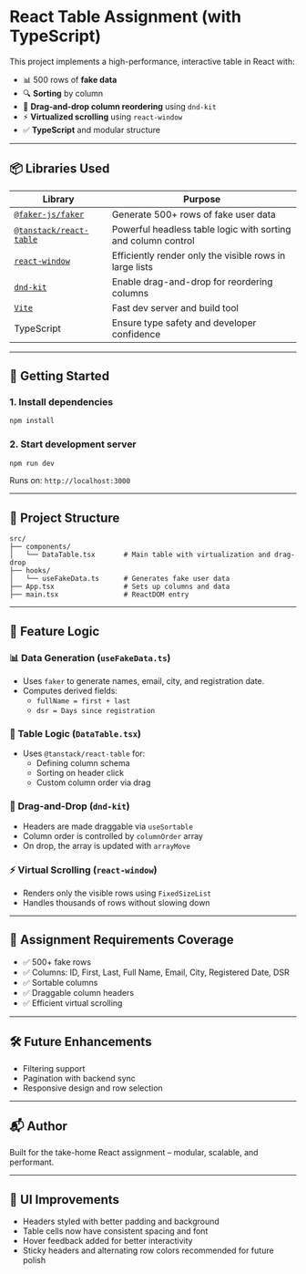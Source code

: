 # React Table Assignment (with TypeScript)

This project implements a high-performance, interactive table in React with:

- 📊 500 rows of **fake data**
- 🔍 **Sorting** by column
- 🧲 **Drag-and-drop column reordering** using `dnd-kit`
- ⚡ **Virtualized scrolling** using `react-window`
- ✅ **TypeScript** and modular structure

---

## 📦 Libraries Used

| Library | Purpose |
|--------|---------|
| [`@faker-js/faker`](https://github.com/faker-js/faker) | Generate 500+ rows of fake user data |
| [`@tanstack/react-table`](https://tanstack.com/table) | Powerful headless table logic with sorting and column control |
| [`react-window`](https://github.com/bvaughn/react-window) | Efficiently render only the visible rows in large lists |
| [`dnd-kit`](https://dndkit.com/) | Enable drag-and-drop for reordering columns |
| [`Vite`](https://vitejs.dev/) | Fast dev server and build tool |
| TypeScript | Ensure type safety and developer confidence |

---

## 🚀 Getting Started

### 1. Install dependencies

```bash
npm install
```

### 2. Start development server

```bash
npm run dev
```

Runs on: `http://localhost:3000`

---

## 🧠 Project Structure

```
src/
├── components/
│   └── DataTable.tsx       # Main table with virtualization and drag-drop
├── hooks/
│   └── useFakeData.ts      # Generates fake user data
├── App.tsx                 # Sets up columns and data
├── main.tsx                # ReactDOM entry
```

---

## 🧩 Feature Logic

### 📊 Data Generation (`useFakeData.ts`)
- Uses `faker` to generate names, email, city, and registration date.
- Computes derived fields:
  - `fullName = first + last`
  - `dsr = Days since registration`

### 🧱 Table Logic (`DataTable.tsx`)
- Uses `@tanstack/react-table` for:
  - Defining column schema
  - Sorting on header click
  - Custom column order via drag

### 🧲 Drag-and-Drop (`dnd-kit`)
- Headers are made draggable via `useSortable`
- Column order is controlled by `columnOrder` array
- On drop, the array is updated with `arrayMove`

### ⚡ Virtual Scrolling (`react-window`)
- Renders only the visible rows using `FixedSizeList`
- Handles thousands of rows without slowing down

---

## 📄 Assignment Requirements Coverage

- ✅ 500+ fake rows
- ✅ Columns: ID, First, Last, Full Name, Email, City, Registered Date, DSR
- ✅ Sortable columns
- ✅ Draggable column headers
- ✅ Efficient virtual scrolling

---

## 🛠 Future Enhancements

- Filtering support
- Pagination with backend sync
- Responsive design and row selection

---

## 📬 Author

Built for the take-home React assignment – modular, scalable, and performant.

---

## 🎨 UI Improvements
- Headers styled with better padding and background
- Table cells now have consistent spacing and font
- Hover feedback added for better interactivity
- Sticky headers and alternating row colors recommended for future polish
